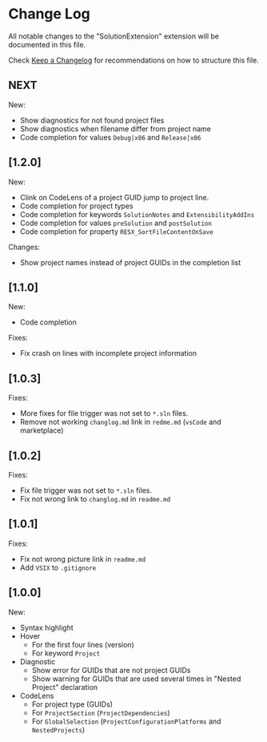# Change Log

All notable changes to the "SolutionExtension" extension will be documented in this file.

Check [Keep a Changelog](http://keepachangelog.com/) for recommendations on how to structure this file.

## NEXT

New:

* Show diagnostics for not found project files
* Show diagnostics when filename differ from project name
* Code completion for values `Debug|x86` and `Release|x86`

## [1.2.0]

New:

* Clink on CodeLens of a project GUID jump to project line.
* Code completion for project types
* Code completion for keywords `SolutionNotes` and `ExtensibilityAddIns`
* Code completion for values `preSolution` and `postSolution`
* Code completion for property `RESX_SortFileContentOnSave`

Changes:

* Show project names instead of project GUIDs in the completion list

## [1.1.0]

New:

* Code completion

Fixes:

* Fix crash on lines with incomplete project information

## [1.0.3]

Fixes:

* More fixes for file trigger was not set to `*.sln` files.
* Remove not working `changlog.md` link in `redme.md` (`vsCode` and marketplace)

## [1.0.2]

Fixes:

* Fix file trigger was not set to `*.sln` files.
* Fix not wrong link to `changlog.md` in `readme.md`

## [1.0.1]

Fixes:

* Fix not wrong picture link in `readme.md`
* Add `VSIX` to `.gitignore`

## [1.0.0]

New:

* Syntax highlight
* Hover
  * For the first four lines (version)
  * For keyword `Project`
* Diagnostic
  * Show error for GUIDs that are not project GUIDs
  * Show warning for GUIDs that are used several times in "Nested Project" declaration
* CodeLens
  * For project type (GUIDs)
  * For `ProjectSection` (`ProjectDependencies`)
  * For `GlobalSelection` (`ProjectConfigurationPlatforms` and `NestedProjects`)
